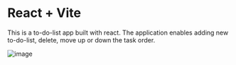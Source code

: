 # React + Vite
This is a to-do-list app built with react. The application enables adding new to-do-list, delete, move up or down the task order.

![image](https://github.com/nathan-nigussie/React-ToDoList-App/assets/91279474/a5821dd7-48a3-4eb0-ad60-8ca84745ea15)
